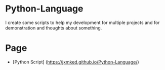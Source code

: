 # Python-Language
I create some scripts to help my development for multiple projects and for demonstration and thoughts about something. 


# Page
- [Python Script] (https://jxmked.github.io/Python-Language/) 
